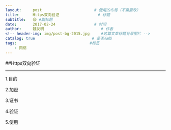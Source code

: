 ```yaml
---
layout:     post                       # 使用的布局（不需要改）
title:      Https双向验证                 # 标题 
subtitle:   😄 #副标题
date:       2017-02-24                 # 时间
author:     魏友明                         # 作者
<!-- header-img: img/post-bg-2015.jpg     #这篇文章标题背景图片 -->
catalog: true                         # 是否归档
tags:                                #标签
    - 网络
---
```



##Https双向验证 
***
1.目的
	

2.加密

3.证书

4.验证

5.使用

 